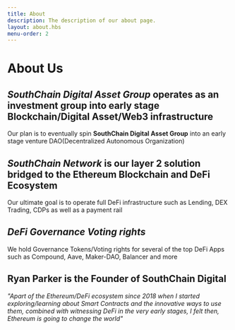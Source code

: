 ```yaml
---
title: About
description: The description of our about page.
layout: about.hbs
menu-order: 2
---
```


# About Us

## *SouthChain Digital Asset Group* operates as an investment group into early stage Blockchain/Digital Asset/Web3 infrastructure
Our plan is to eventually spin **SouthChain Digital Asset Group** into an early stage venture DAO(Decentralized Autonomous Organization)

## *SouthChain Network* is our layer 2 solution bridged to the Ethereum Blockchain and DeFi Ecosystem
Our ultimate goal is to operate full DeFi infrastructure such as Lending, DEX Trading, CDPs as well as a payment rail 

## *DeFi Governance Voting rights* 
We hold Governance Tokens/Voting rights for several of the top DeFi Apps such as Compound, Aave, Maker-DAO, Balancer and more

## Ryan Parker is the Founder of SouthChain Digital 
*"Apart of the Ethereum/DeFi ecosystem since 2018 when I started exploring/learning about Smart Contracts and the innovative ways to use them, combined with   witnessing DeFi in the very early stages, I felt then, Ethereum is going to change the world"* 




